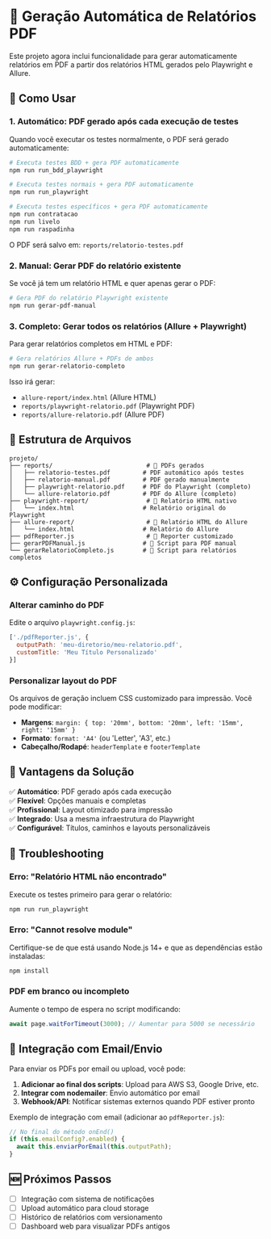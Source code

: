 # 📄 Geração Automática de Relatórios PDF

Este projeto agora inclui funcionalidade para gerar automaticamente relatórios em PDF a partir dos relatórios HTML gerados pelo Playwright e Allure.

## 🚀 Como Usar

### 1. **Automático**: PDF gerado após cada execução de testes

Quando você executar os testes normalmente, o PDF será gerado automaticamente:

```bash
# Executa testes BDD + gera PDF automaticamente
npm run run_bdd_playwright

# Executa testes normais + gera PDF automaticamente  
npm run run_playwright

# Executa testes específicos + gera PDF automaticamente
npm run contratacao
npm run livelo
npm run raspadinha
```

O PDF será salvo em: `reports/relatorio-testes.pdf`

### 2. **Manual**: Gerar PDF do relatório existente

Se você já tem um relatório HTML e quer apenas gerar o PDF:

```bash
# Gera PDF do relatório Playwright existente
npm run gerar-pdf-manual
```

### 3. **Completo**: Gerar todos os relatórios (Allure + Playwright)

Para gerar relatórios completos em HTML e PDF:

```bash
# Gera relatórios Allure + PDFs de ambos
npm run gerar-relatorio-completo
```

Isso irá gerar:
- `allure-report/index.html` (Allure HTML)
- `reports/playwright-relatorio.pdf` (Playwright PDF)
- `reports/allure-relatorio.pdf` (Allure PDF)

## 📁 Estrutura de Arquivos

```
projeto/
├── reports/                          # 📁 PDFs gerados
│   ├── relatorio-testes.pdf         # PDF automático após testes
│   ├── relatorio-manual.pdf         # PDF gerado manualmente
│   ├── playwright-relatorio.pdf     # PDF do Playwright (completo)
│   └── allure-relatorio.pdf         # PDF do Allure (completo)
├── playwright-report/                # 📁 Relatório HTML nativo
│   └── index.html                   # Relatório original do Playwright
├── allure-report/                    # 📁 Relatório HTML do Allure
│   └── index.html                   # Relatório do Allure
├── pdfReporter.js                    # 🔧 Reporter customizado
├── gerarPDFManual.js                # 🔧 Script para PDF manual
└── gerarRelatorioCompleto.js        # 🔧 Script para relatórios completos
```

## ⚙️ Configuração Personalizada

### Alterar caminho do PDF

Edite o arquivo `playwright.config.js`:

```javascript
['./pdfReporter.js', { 
  outputPath: 'meu-diretorio/meu-relatorio.pdf',
  customTitle: 'Meu Título Personalizado' 
}]
```

### Personalizar layout do PDF

Os arquivos de geração incluem CSS customizado para impressão. Você pode modificar:

- **Margens**: `margin: { top: '20mm', bottom: '20mm', left: '15mm', right: '15mm' }`
- **Formato**: `format: 'A4'` (ou 'Letter', 'A3', etc.)
- **Cabeçalho/Rodapé**: `headerTemplate` e `footerTemplate`

## 🎯 Vantagens da Solução

✅ **Automático**: PDF gerado após cada execução  
✅ **Flexível**: Opções manuais e completas  
✅ **Profissional**: Layout otimizado para impressão  
✅ **Integrado**: Usa a mesma infraestrutura do Playwright  
✅ **Configurável**: Títulos, caminhos e layouts personalizáveis  

## 🔧 Troubleshooting

### Erro: "Relatório HTML não encontrado"
Execute os testes primeiro para gerar o relatório:
```bash
npm run run_playwright
```

### Erro: "Cannot resolve module"
Certifique-se de que está usando Node.js 14+ e que as dependências estão instaladas:
```bash
npm install
```

### PDF em branco ou incompleto
Aumente o tempo de espera no script modificando:
```javascript
await page.waitForTimeout(3000); // Aumentar para 5000 se necessário
```

## 📧 Integração com Email/Envio

Para enviar os PDFs por email ou upload, você pode:

1. **Adicionar ao final dos scripts**: Upload para AWS S3, Google Drive, etc.
2. **Integrar com nodemailer**: Envio automático por email
3. **Webhook/API**: Notificar sistemas externos quando PDF estiver pronto

Exemplo de integração com email (adicionar ao `pdfReporter.js`):

```javascript
// No final do método onEnd()
if (this.emailConfig?.enabled) {
  await this.enviarPorEmail(this.outputPath);
}
```

## 🆕 Próximos Passos

- [ ] Integração com sistema de notificações
- [ ] Upload automático para cloud storage
- [ ] Histórico de relatórios com versionamento
- [ ] Dashboard web para visualizar PDFs antigos